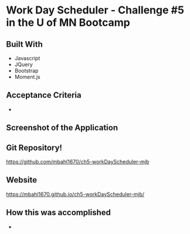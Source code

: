 # Work Day Scheduler - Challenge #5 in the U of MN Bootcamp

## Built With
* Javascript
* JQuery
* Bootstrap
* Moment.js

## Acceptance Criteria
* 

## Screenshot of the Application


## Git Repository!
https://github.com/mbahl1670/ch5-workDayScheduler-mjb

## Website
https://mbahl1670.github.io/ch5-workDayScheduler-mjb/

## How this was accomplished
* 

